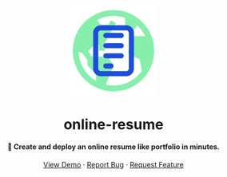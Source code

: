 <br/>

<p align="center">
  <img src="https://github.com/aditeyaS/online-resume/blob/main/public/logo.png" width="35%">
  <h1 align="center">online-resume</h1>
  <h4 align="center">🚀 Create and deploy an online resume like portfolio in minutes.</h4>

   <p align="center">
    <a href="https://aditeyaS.github.io/online-resume">View Demo</a>
    ·
    <a href="https://github.com/aditeyaS/online-resume/issues/new">Report Bug</a>
    ·
    <a href="https://github.com/aditeyaS/online-resume/issues/new">Request Feature</a>
  </p>
</p>
